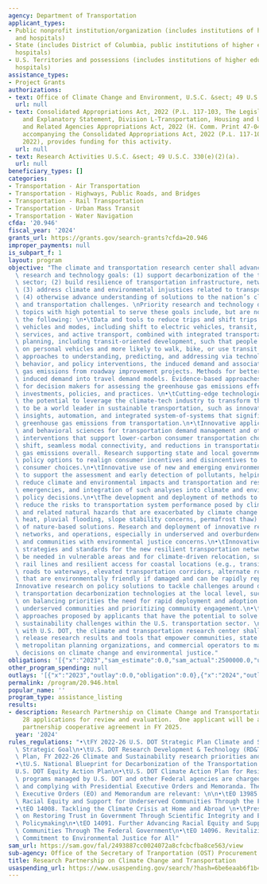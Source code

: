 ```yaml
---
agency: Department of Transportation
applicant_types:
- Public nonprofit institution/organization (includes institutions of higher education
  and hospitals)
- State (includes District of Columbia, public institutions of higher education and
  hospitals)
- U.S. Territories and possessions (includes institutions of higher education and
  hospitals)
assistance_types:
- Project Grants
authorizations:
- text: Office of Climate Change and Environment, U.S.C. &sect; 49 U.S.C. 102(g).
  url: null
- text: Consolidated Appropriations Act, 2022 (P.L. 117-103, The Legislative Text
    and Explanatory Statement, Division L-Transportation, Housing and Urban Development,
    and Related Agencies Appropriations Act, 2022 (H. Comm. Print 47-048; April 2022)
    accompanying the Consolidated Appropriations Act, 2022 (P.L. 117-103; March 15,
    2022), provides funding for this activity.
  url: null
- text: Research Activities U.S.C. &sect; 49 U.S.C. 330(e)(2)(a).
  url: null
beneficiary_types: []
categories:
- Transportation - Air Transportation
- Transportation - Highways, Public Roads, and Bridges
- Transportation - Rail Transportation
- Transportation - Urban Mass Transit
- Transportation - Water Navigation
cfda: '20.946'
fiscal_year: '2024'
grants_url: https://grants.gov/search-grants?cfda=20.946
improper_payments: null
is_subpart_f: 1
layout: program
objective: "The climate and transportation research center shall advance the following\
  \ research and technology goals: (1) support decarbonization of the transportation\
  \ sector; (2) build resilience of transportation infrastructure, networks, and operations;\
  \ (3) address climate and environmental injustices related to transportation; and\
  \ (4) otherwise advance understanding of solutions to the nation’s climate change\
  \ and transportation challenges. \nPriority research and technology development\
  \ topics with high potential to serve these goals include, but are not limited to,\
  \ the following: \n•\tData and tools to reduce trips and shift trips to climate-friendly\
  \ vehicles and modes, including shift to electric vehicles, transit, micromobility\
  \ services, and active transport, combined with integrated transportation and land-use\
  \ planning, including transit-oriented development, such that people are less dependent\
  \ on personal vehicles and more likely to walk, bike, or use transit.\n•\tTransformative\
  \ approaches to understanding, predicting, and addressing via technology, design,\
  \ behavior, and policy interventions, the induced demand and associated greenhouse\
  \ gas emissions from roadway improvement projects. Methods for better incorporating\
  \ induced demand into travel demand models. Evidence-based approaches and tools\
  \ for decision makers for assessing the greenhouse gas emissions effects of transportation\
  \ investments, policies, and practices. \n•\tCutting-edge technologies that have\
  \ the potential to leverage the climate-tech industry to transform the United States\
  \ to be a world leader in sustainable transportation, such as innovations in data-driven\
  \ insights, automation, and integrated system-of-systems that significantly reduce\
  \ greenhouse gas emissions from transportation.\n•\tInnovative applications of social\
  \ and behavioral sciences for transportation demand management and other policy\
  \ interventions that support lower-carbon consumer transportation choices, mode\
  \ shift, seamless modal connectivity, and reductions in transportation greenhouse\
  \ gas emissions overall. Research supporting state and local governments considering\
  \ policy options to realign consumer incentives and disincentives to encourage lower-carbon\
  \ consumer choices.\n•\tInnovative use of new and emerging environmental sensors\
  \ to support the assessment and early detection of pollutants, helping public agencies\
  \ reduce climate and environmental impacts and transportation and respond to environmental\
  \ emergencies, and integration of such analyses into climate and environmental justice\
  \ policy decisions.\n•\tThe development and deployment of methods to assess and\
  \ reduce the risks to transportation system performance posed by climate change\
  \ and related natural hazards that are exacerbated by climate change (e.g., extreme\
  \ heat, pluvial flooding, slope stability concerns, permafrost thaw) Incorporation\
  \ of nature-based solutions. Research and deployment of innovative resilient infrastructure,\
  \ networks, and operations, especially in underserved and overburdened communities\
  \ and communities with environmental justice concerns.\n•\tInnovative adaptation\
  \ strategies and standards for the new resilient transportation networks that will\
  \ be needed in vulnerable areas and for climate-driven relocation, such as new passenger\
  \ rail lines and resilient access for coastal locations (e.g., transition from surface\
  \ roads to waterways, elevated transportation corridors, alternate road surfaces\
  \ that are environmentally friendly if damaged and can be rapidly repaired).\n•\t\
  Innovative research on policy solutions to tackle challenges around deployment of\
  \ transportation decarbonization technologies at the local level, such as research\
  \ on balancing priorities the need for rapid deployment and adoption while centering\
  \ underserved communities and prioritizing community engagement.\n•\tOther innovative\
  \ approaches proposed by applicants that have the potential to solve climate and\
  \ sustainability challenges within the U.S. transportation sector. \n\nIn concert\
  \ with U.S. DOT, the climate and transportation research center shall publish and\
  \ release research results and tools that empower communities, state and local governments,\
  \ metropolitan planning organizations, and commercial operators to make informed\
  \ decisions on climate change and environmental justice."
obligations: '[{"x":"2023","sam_estimate":0.0,"sam_actual":2500000.0,"usa_spending_actual":0.0},{"x":"2024","sam_estimate":0.0,"sam_actual":2500000.0,"usa_spending_actual":0.0},{"x":"2025","sam_estimate":0.0,"sam_actual":1700000.0,"usa_spending_actual":3700000.0}]'
other_program_spending: null
outlays: '[{"x":"2023","outlay":0.0,"obligation":0.0},{"x":"2024","outlay":0.0,"obligation":0.0},{"x":"2025","outlay":0.0,"obligation":3700000.0}]'
permalink: /program/20.946.html
popular_name: ''
program_type: assistance_listing
results:
- description: Research Partnership on Climate Change and Transportation received
    28 applications for review and evaluation.  One applicant will be awarded the
    partnership cooperative agreement in FY 2025.
  year: '2024'
rules_regulations: "•\tFY 2022-26 U.S. DOT Strategic Plan Climate and Sustainability\
  \ Strategic Goal\n•\tU.S. DOT Research Development & Technology (RD&T) Strategic\
  \ Plan, FY 2022-26 Climate and Sustainability research priorities and grand challenge\n\
  •\tU.S. National Blueprint for Decarbonization of the Transportation Sector\n•\t\
  U.S. DOT Equity Action Plan\n•\tU.S. DOT Climate Action Plan for Resilience\nFurther,\
  \ programs managed by U.S. DOT and other Federal agencies are charged with supporting\
  \ and complying with Presidential Executive Orders and Memoranda. The following\
  \ Executive Orders (EO) and Memorandum are relevant: \n\n•\tEO 13985. Advancing\
  \ Racial Equity and Support for Underserved Communities Through the Federal Government\n\
  •\tEO 14008. Tackling the Climate Crisis at Home and Abroad \n•\tPresidential Memorandum\
  \ on Restoring Trust in Government Through Scientific Integrity and Evidence-Based\
  \ Policymaking\n•\tEO 14091. Further Advancing Racial Equity and Support for Underserved\
  \ Communities Through The Federal Government\n•\tEO 14096. Revitalizing Our Nation’s\
  \ Commitment to Environmental Justice for All"
sam_url: https://sam.gov/fal/2493887cc0024072a8cfcbcfba8ce563/view
sub-agency: Office of the Secretary of Tranportation (OST) Procurement Operations
title: Research Partnership on Climate Change and Transportation
usaspending_url: https://www.usaspending.gov/search/?hash=6be6eaab6f1b477945e702092903774e
---
```

